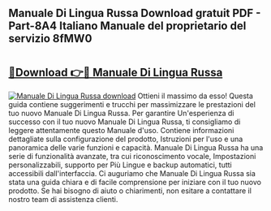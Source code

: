 ## Manuale Di Lingua Russa Download gratuit PDF - Part-8A4 Italiano Manuale del proprietario del servizio 8fMW0

# <h2><a href="http://dfaute.blite.top/?on=Manuale+Di+Lingua+Russa">🔗Download 👉🔴 Manuale Di Lingua Russa</a></h2>

[![Manuale Di Lingua Russa download](https://i.imgur.com/lujVjoI.png)](http://dfaute.blite.top/?on=Manuale+Di+Lingua+Russa)
Ottieni il massimo da esso! Questa guida contiene suggerimenti e trucchi per massimizzare le prestazioni del tuo nuovo Manuale Di Lingua Russa. Per garantire Un'esperienza di successo con il tuo nuovo Manuale Di Lingua Russa, ti consigliamo di leggere attentamente questo Manuale d'uso. Contiene informazioni dettagliate sulla configurazione del prodotto, Istruzioni per l'uso e una panoramica delle varie funzioni e capacità. Manuale Di Lingua Russa ha una serie di funzionalità avanzate, tra cui riconoscimento vocale, Impostazioni personalizzabili, supporto per Più Lingue e backup automatici, tutti accessibili dall'interfaccia. Ci auguriamo che Manuale Di Lingua Russa sia stata una guida chiara e di facile comprensione per iniziare con il tuo nuovo prodotto. Se hai bisogno di aiuto o chiarimenti, non esitare a contattare il nostro team di assistenza clienti.
